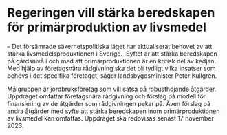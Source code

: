# Regeringen vill stärka beredskapen för primärproduktion av livsmedel

– Det försämrade säkerhetspolitiska läget har aktualiserat behovet av att stärka livsmedelsproduktionen i Sverige.  Syftet är att stärka beredskapen på gårdsnivå i och med att primärproduktionen är en kritisk del av kedjan. Med hjälp av företagsnära rådgivning ska det bli tydligt vilka insatser som behövs i det specifika företaget, säger landsbygdsminister Peter Kullgren.

Målgruppen är jordbruksföretag som vill satsa på robusthöjande åtgärder. Uppdraget omfattar företagsnära rådgivning och förslag på modell för finansiering av de åtgärder som rådgivningen pekar på. Även förslag på andra åtgärder med syfte att stärka beredskapen inom primärproduktionen av livsmedel kan omfattas. Uppdraget ska redovisas senast 17 november 2023\.
